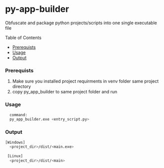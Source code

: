# py-app-builder
Obfuscate and package python projects/scripts into one single executable file


Table of Contents
* [Prerequists](#Prerequists)
* [Usage](#Usage)
* [Output](#Output)



### Prerequists
  1) Make sure you installed project requirments in venv folder same project directory
  2) copy py_app_builder to same project folder and run
### Usage
```bash
  command:
  py_app_builder.exe <entry_script.py>
```
### Output
```bash
[Windows]
  <project_dir>/dist/<main.exe>
  
 [Linux]
  <project_dir>/dist/<main>
  ```
